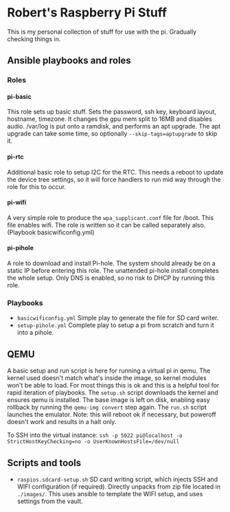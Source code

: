 # Robert's Raspberry Pi Stuff

This is my personal collection of stuff for use with the pi. Gradually checking things in.

## Ansible playbooks and roles

### Roles

#### pi-basic

This role sets up basic stuff. Sets the password, ssh key, keyboard layout, hostname,
timezone. It changes the gpu mem split to 16MB and disables audio. /var/log is put onto a
ramdisk, and performs an apt upgrade. The apt upgrade can take some time, so optionally
`--skip-tags=aptupgrade` to skip it.

#### pi-rtc

Additional basic role to setup I2C for the RTC. This needs a reboot to update the device
tree settings, so it will force handlers to run mid way through the role for this to
occur.

#### pi-wifi

A very simple role to produce the `wpa_supplicant.conf` file for /boot. This file enables
wifi. The role is written so it can be called separately also. (Playbook
basicwificonfig.yml)

#### pi-pihole

A role to download and install Pi-hole. The system should already be on a static IP before
entering this role. The unattended pi-hole install completes the whole setup. Only DNS is
enabled, so no risk to DHCP by running this role.

### Playbooks

* `basicwificonfig.yml` Simple play to generate the file for SD card writer.
* `setup-pihole.yml` Complete play to setup a pi from scratch and turn it into a pihole.

## QEMU

A basic setup and run script is here for running a virtual pi in qemu. The kernel used
doesn't match what's inside the image, so kernel modules won't be able to load. For most
things this is ok and this is a helpful tool for rapid iteration of playbooks.
The `setup.sh` script downloads the kernel and ensures qemu is installed. The base image
is left on disk, enabling easy rollback by running the `qemu-img convert` step again.
The `run.sh` script launches the emulator. Note: this will reboot ok if necessary, but
poweroff doesn't work and results in a halt only.

To SSH into the virtual instance:
`ssh -p 5022 pi@localhost -o StrictHostKeyChecking=no -o UserKnownHostsFile=/dev/null`

## Scripts and tools

* `raspios.sdcard-setup.sh` SD card writing script, which injects SSH and WIFI
configuration (if required). Directly unpacks from zip file located in `./images/`. This
uses ansible to template the WIFI setup, and uses settings from the vault.
